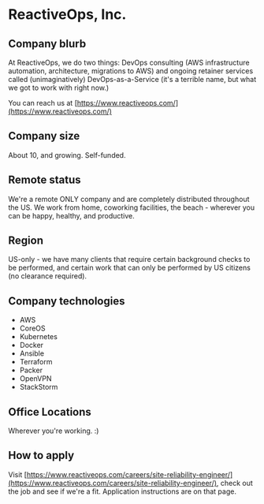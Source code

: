 # ReactiveOps, Inc.

## Company blurb

At ReactiveOps, we do two things: DevOps consulting (AWS infrastructure automation, architecture, migrations to AWS) and ongoing retainer services called (unimaginatively) DevOps-as-a-Service (it's a terrible name, but what we got to work with right now.)

You can reach us at [https://www.reactiveops.com/](https://www.reactiveops.com/)

## Company size

About 10, and growing. Self-funded.

## Remote status

We're a remote ONLY company and are completely distributed throughout the US. We work from home, coworking facilities, the beach - wherever you can be happy, healthy, and productive.

## Region

US-only - we have many clients that require certain background checks to be performed, and certain work that can only be performed by US citizens (no clearance required).

## Company technologies

* AWS
* CoreOS
* Kubernetes
* Docker
* Ansible
* Terraform
* Packer
* OpenVPN
* StackStorm

## Office Locations

Wherever you're working. :)

## How to apply

Visit [https://www.reactiveops.com/careers/site-reliability-engineer/](https://www.reactiveops.com/careers/site-reliability-engineer/), check out the job and see if we're a fit. Application instructions are on that page.